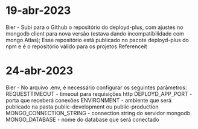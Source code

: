 # 19-abr-2023

Bier - Subi para o Github o repositório do deployd-plus, com ajustes no mongodb client para nova versão (estava dando incompatibilidade com mongo Atlas);
Esse repositório está publicado no pacote deployd-plus do npm e é o repositório válido para os projetos Referenceit

# 24-abr-2023

Bier - No arquivo .env, é necessário configurar os seguintes parâmetros:
REQUESTTIMEOUT - timeout para requisições http
DEPLOYD_APP_PORT - porta que receberá conexões
ENVIRONMENT - ambiente que será publicado na pasta public-development ou public-production
MONGO_CONNECTION_STRING - connection string do servidor mongodb.
MONGO_DATABASE - nome do database que será conectado
